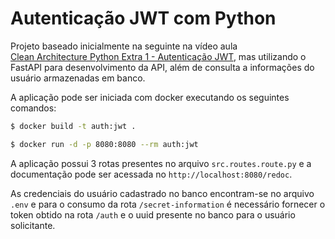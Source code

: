 # Autenticação JWT com Python

Projeto baseado inicialmente na seguinte na vídeo aula  
[Clean Architecture Python Extra 1 - Autenticação JWT](https://www.youtube.com/watch?v=ZwBB4LEPLBU&list=PLAgbpJQADBGJmTxeRZKWvdJAoJj8_x3si&index=14), mas utilizando o FastAPI para desenvolvimento da API, além de consulta a informações do usuário armazenadas em banco.

A aplicação pode ser iniciada com docker executando os seguintes comandos:

```bash
$ docker build -t auth:jwt .
```

```bash
$ docker run -d -p 8080:8080 --rm auth:jwt
```

A aplicação possui 3 rotas presentes no arquivo `src.routes.route.py` e a documentação pode ser acessada no `http://localhost:8080/redoc`.

As credenciais do usuário cadastrado no banco encontram-se no arquivo `.env` e para o consumo da rota `/secret-information` é necessário fornecer o token obtido na rota `/auth` e o uuid presente no banco para o usuário solicitante.